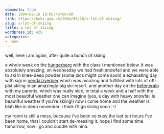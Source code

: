 ```yaml
---
comments: true
date: 2004-02-18 19:05:43+00:00
link: https://habi.gna.ch/2004/02/18/a-lot-of-skiing/
slug: a-lot-of-skiing
title: a lot of skiing
wordpress_id: 439
categories:
- none
---
```


well, here i am again, after quite a bunch of skiing

a whole week on the [hungerberg](http://www.hungerberg.ch/) with the class i mentioned below. it was absolutely amazing, on wednesday we had fresh snowfall and we were able to ski in knee-deep powder (some pics might come soon)
a exhausting day with sigi in [nendaz/verbier](http://www.televerbier.ch/index.cfm?dsp_pagebody=../map/page&dsp_pagetop=skiboard&dsp_image=skiboard&dsp_fla=domaine&lng=en) which was amazing and fulfilled with lots of off-pist skiing in an amazingly big ski-resort.
and another day on the [bettmeralp](http://www.bettmeralp.ch/e/) with my parents, which was really nice, in total a week and a half with the most beautiful weather one can imagine (yes, a day with heavy snowfall is beautiful weather if you're skiing!)
now i come home and the weather is blah like in deep november. i think i'll go skiing soon :-)

my room is still a mess, because i've been so busy the last ten hours i've been home, that i couldn't start de-messing it. hope i find some time tomorrow, now i go and cuddle with nina.
